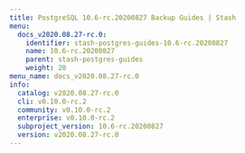 ```yaml
---
title: PostgreSQL 10.6-rc.20200827 Backup Guides | Stash
menu:
  docs_v2020.08.27-rc.0:
    identifier: stash-postgres-guides-10.6-rc.20200827
    name: 10.6-rc.20200827
    parent: stash-postgres-guides
    weight: 20
menu_name: docs_v2020.08.27-rc.0
info:
  catalog: v2020.08.27-rc.0
  cli: v0.10.0-rc.2
  community: v0.10.0-rc.2
  enterprise: v0.10.0-rc.2
  subproject_version: 10.6-rc.20200827
  version: v2020.08.27-rc.0
---
```


